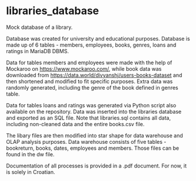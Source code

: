 # libraries_database
Mock database of a library.

Database was created for university and educational purposes. Database is made up of 6 tables - members, employees, books, genres, loans and ratings in MariaDB DBMS. 

Data for tables members and employees were made with the help of Mockaroo on https://www.mockaroo.com/, while book data was downloaded from https://data.world/divyanshj/users-books-dataset and then shortened and modified to fit specific purposes. Extra data was randomly generated, including the genre of the book defined in genres table.

Data for tables loans and ratings was generated via Python script also available on the repository. Data was inserted into the libraries database and exported as an SQL file. Note that libraries.sql contains all data, including non-cleaned data and the entire books.csv file.

The libary files are then modified into star shape for data warehouse and OLAP analysis purposes. Data warehouse consists of five tables - bookreturn, books, dates, employees and members. Those files can be found in the dw file.

Documentation of all processes is provided in a .pdf document. For now, it is solely in Croatian.
